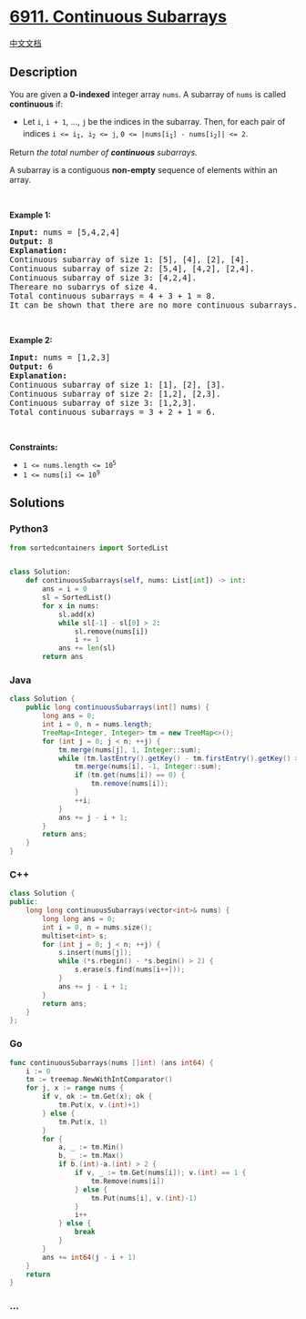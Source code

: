 # [6911. Continuous Subarrays](https://leetcode.com/problems/continuous-subarrays)

[中文文档](/solution/6900-6999/6911.Continuous%20Subarrays/README.md)

## Description

<p>You are given a <strong>0-indexed</strong> integer array <code>nums</code>. A subarray of <code>nums</code> is called <strong>continuous</strong> if:</p>

<ul>
	<li>Let <code>i</code>, <code>i + 1</code>, ..., <code>j</code><sub> </sub>be the indices in the subarray. Then, for each pair of indices <code>i &lt;= i<sub>1</sub>, i<sub>2</sub> &lt;= j</code>, <code><font face="monospace">0 &lt;=</font> |nums[i<sub>1</sub>] - nums[i<sub>2</sub>]| &lt;= 2</code>.</li>
</ul>

<p>Return <em>the total number of <strong>continuous</strong> subarrays.</em></p>

<p>A subarray is a contiguous <strong>non-empty</strong> sequence of elements within an array.</p>

<p>&nbsp;</p>
<p><strong class="example">Example 1:</strong></p>

<pre>
<strong>Input:</strong> nums = [5,4,2,4]
<strong>Output:</strong> 8
<strong>Explanation:</strong> 
Continuous subarray of size 1: [5], [4], [2], [4].
Continuous subarray of size 2: [5,4], [4,2], [2,4].
Continuous subarray of size 3: [4,2,4].
Thereare no subarrys of size 4.
Total continuous subarrays = 4 + 3 + 1 = 8.
It can be shown that there are no more continuous subarrays.
</pre>

<p>&nbsp;</p>

<p><strong class="example">Example 2:</strong></p>

<pre>
<strong>Input:</strong> nums = [1,2,3]
<strong>Output:</strong> 6
<strong>Explanation:</strong> 
Continuous subarray of size 1: [1], [2], [3].
Continuous subarray of size 2: [1,2], [2,3].
Continuous subarray of size 3: [1,2,3].
Total continuous subarrays = 3 + 2 + 1 = 6.
</pre>

<p>&nbsp;</p>
<p><strong>Constraints:</strong></p>

<ul>
	<li><code>1 &lt;= nums.length &lt;= 10<sup>5</sup></code></li>
	<li><code>1 &lt;= nums[i] &lt;= 10<sup>9</sup></code></li>
</ul>

## Solutions

<!-- tabs:start -->

### **Python3**

```python
from sortedcontainers import SortedList


class Solution:
    def continuousSubarrays(self, nums: List[int]) -> int:
        ans = i = 0
        sl = SortedList()
        for x in nums:
            sl.add(x)
            while sl[-1] - sl[0] > 2:
                sl.remove(nums[i])
                i += 1
            ans += len(sl)
        return ans
```

### **Java**

```java
class Solution {
    public long continuousSubarrays(int[] nums) {
        long ans = 0;
        int i = 0, n = nums.length;
        TreeMap<Integer, Integer> tm = new TreeMap<>();
        for (int j = 0; j < n; ++j) {
            tm.merge(nums[j], 1, Integer::sum);
            while (tm.lastEntry().getKey() - tm.firstEntry().getKey() > 2) {
                tm.merge(nums[i], -1, Integer::sum);
                if (tm.get(nums[i]) == 0) {
                    tm.remove(nums[i]);
                }
                ++i;
            }
            ans += j - i + 1;
        }
        return ans;
    }
}
```

### **C++**

```cpp
class Solution {
public:
    long long continuousSubarrays(vector<int>& nums) {
        long long ans = 0;
        int i = 0, n = nums.size();
        multiset<int> s;
        for (int j = 0; j < n; ++j) {
            s.insert(nums[j]);
            while (*s.rbegin() - *s.begin() > 2) {
                s.erase(s.find(nums[i++]));
            }
            ans += j - i + 1;
        }
        return ans;
    }
};
```

### **Go**

```go
func continuousSubarrays(nums []int) (ans int64) {
	i := 0
	tm := treemap.NewWithIntComparator()
	for j, x := range nums {
		if v, ok := tm.Get(x); ok {
			tm.Put(x, v.(int)+1)
		} else {
			tm.Put(x, 1)
		}
		for {
			a, _ := tm.Min()
			b, _ := tm.Max()
			if b.(int)-a.(int) > 2 {
				if v, _ := tm.Get(nums[i]); v.(int) == 1 {
					tm.Remove(nums[i])
				} else {
					tm.Put(nums[i], v.(int)-1)
				}
				i++
			} else {
				break
			}
		}
		ans += int64(j - i + 1)
	}
	return
}
```

### **...**

```

```

<!-- tabs:end -->
